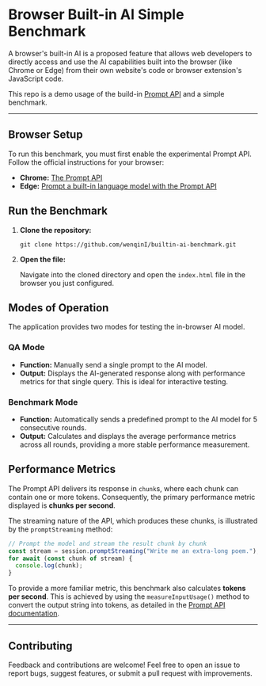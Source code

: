 # Browser Built-in AI Simple Benchmark

A browser's built-in AI is a proposed feature that allows web developers to directly access and use the AI capabilities built into the browser (like Chrome or Edge) from their own website's code or browser extension's JavaScript code.

This repo is a demo usage of the build-in [Prompt API](https://github.com/webmachinelearning/prompt-api) and a simple benchmark.

---

## Browser Setup

To run this benchmark, you must first enable the experimental Prompt API. Follow the official instructions for your browser:

* **Chrome:** [The Prompt API](https://developer.chrome.com/docs/ai/prompt-api)
* **Edge:** [Prompt a built-in language model with the Prompt API](https://learn.microsoft.com/en-us/microsoft-edge/web-platform/prompt-api)

## Run the Benchmark

1. **Clone the repository:**

    ```shell
    git clone https://github.com/wenqinI/builtin-ai-benchmark.git
    ```

2. **Open the file:**

    Navigate into the cloned directory and open the `index.html` file in the browser you just configured.

## Modes of Operation

The application provides two modes for testing the in-browser AI model.

### QA Mode

* **Function:** Manually send a single prompt to the AI model.
* **Output:** Displays the AI-generated response along with performance metrics for that single query. This is ideal for interactive testing.

### Benchmark Mode

* **Function:** Automatically sends a predefined prompt to the AI model for 5 consecutive rounds.
* **Output:** Calculates and displays the average performance metrics across all rounds, providing a more stable performance measurement.

## Performance Metrics

The Prompt API delivers its response in `chunk`s, where each chunk can contain one or more tokens. Consequently, the primary performance metric displayed is **chunks per second**.

The streaming nature of the API, which produces these chunks, is illustrated by the `promptStreaming` method:

```js
// Prompt the model and stream the result chunk by chunk
const stream = session.promptStreaming("Write me an extra-long poem.");
for await (const chunk of stream) {
  console.log(chunk);
}
```

To provide a more familiar metric, this benchmark also calculates **tokens per second**. This is achieved by using the `measureInputUsage()` method to convert the output string into tokens, as detailed in the [Prompt API documentation](https://github.com/webmachinelearning/prompt-api?tab=readme-ov-file#tokenization-context-window-length-limits-and-overflow).

---

## Contributing

Feedback and contributions are welcome! Feel free to open an issue to report bugs, suggest features, or submit a pull request with improvements.
